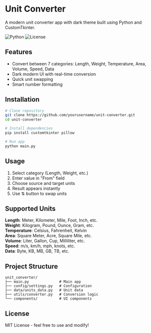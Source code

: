 # Unit Converter

A modern unit converter app with dark theme built using Python and CustomTkinter.

![Python](https://img.shields.io/badge/Python-3.7+-blue.svg)
![License](https://img.shields.io/badge/License-MIT-green.svg)

## Features

- Convert between 7 categories: Length, Weight, Temperature, Area, Volume, Speed, Data
- Dark modern UI with real-time conversion
- Quick unit swapping
- Smart number formatting

## Installation

```bash
# Clone repository
git clone https://github.com/yourusername/unit-converter.git
cd unit-converter

# Install dependencies
pip install customtkinter pillow

# Run app
python main.py
```

## Usage

1. Select category (Length, Weight, etc.)
2. Enter value in "From" field
3. Choose source and target units
4. Result appears instantly
5. Use ⇅ button to swap units

## Supported Units

**Length**: Meter, Kilometer, Mile, Foot, Inch, etc.  
**Weight**: Kilogram, Pound, Ounce, Gram, etc.  
**Temperature**: Celsius, Fahrenheit, Kelvin  
**Area**: Square Meter, Acre, Square Mile, etc.  
**Volume**: Liter, Gallon, Cup, Milliliter, etc.  
**Speed**: m/s, km/h, mph, knots, etc.  
**Data**: Byte, KB, MB, GB, TB, etc.

## Project Structure

```
unit_converter/
├── main.py              # Main app
├── config/settings.py   # Configuration
├── data/units_data.py   # Unit data
├── utils/converter.py   # Conversion logic
└── components/          # UI components
```

## License

MIT License - feel free to use and modify!
